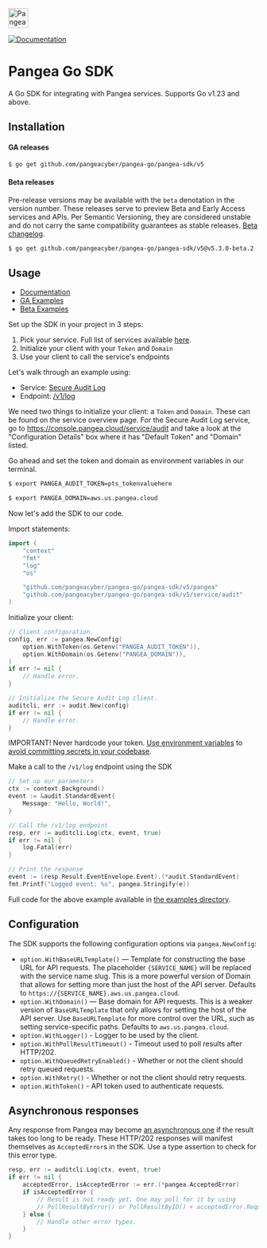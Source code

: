 <a href="https://pangea.cloud?utm_source=github&utm_medium=go-sdk" target="_blank" rel="noopener noreferrer">
  <img src="https://pangea-marketing.s3.us-west-2.amazonaws.com/pangea-color.svg" alt="Pangea Logo" height="40" />
</a>

<br />

[![Documentation](https://img.shields.io/badge/documentation-pangea-blue?style=for-the-badge&labelColor=551B76)][Documentation]

# Pangea Go SDK

A Go SDK for integrating with Pangea services. Supports Go v1.23 and above.

## Installation

#### GA releases

```bash
$ go get github.com/pangeacyber/pangea-go/pangea-sdk/v5
```

<a name="beta-releases"></a>

#### Beta releases

Pre-release versions may be available with the `beta` denotation in the version
number. These releases serve to preview Beta and Early Access services and APIs.
Per Semantic Versioning, they are considered unstable and do not carry the same
compatibility guarantees as stable releases.
[Beta changelog](https://github.com/pangeacyber/pangea-go/blob/beta/CHANGELOG.md).

```bash
$ go get github.com/pangeacyber/pangea-go/pangea-sdk/v5@v5.3.0-beta.2
```

## Usage

- [Documentation][]
- [GA Examples][]
- [Beta Examples][]

Set up the SDK in your project in 3 steps:

1. Pick your service. Full list of services available [here](https://pangea.cloud).
2. Initialize your client with your `Token` and `Domain`
3. Use your client to call the service's endpoints

Let's walk through an example using:

- Service: [Secure Audit Log](https://pangea.cloud/services/secure-audit-log/)
- Endpoint: [/v1/log](https://pangea.cloud/docs/api/audit#/v1/log-post)

We need two things to initialize your client: a `Token` and `Domain`. These can
be found on the service overview page. For the Secure Audit Log service, go to
<https://console.pangea.cloud/service/audit> and take a look at the
"Configuration Details" box where it has "Default Token" and "Domain" listed.

Go ahead and set the token and domain as environment variables in our terminal.

```bash
$ export PANGEA_AUDIT_TOKEN=pts_tokenvaluehere
```

```bash
$ export PANGEA_DOMAIN=aws.us.pangea.cloud
```

Now let's add the SDK to our code.

Import statements:

```go
import (
	"context"
	"fmt"
	"log"
	"os"

	"github.com/pangeacyber/pangea-go/pangea-sdk/v5/pangea"
	"github.com/pangeacyber/pangea-go/pangea-sdk/v5/service/audit"
)
```

Initialize your client:

```go
// Client configuration.
config, err := pangea.NewConfig(
	option.WithToken(os.Getenv("PANGEA_AUDIT_TOKEN")),
	option.WithDomain(os.Getenv("PANGEA_DOMAIN")),
)
if err != nil {
	// Handle error.
}

// Initialize the Secure Audit Log client.
auditcli, err := audit.New(config)
if err != nil {
	// Handle error.
}
```

IMPORTANT! Never hardcode your token. [Use environment variables](https://gobyexample.com/environment-variables) to [avoid committing secrets in your codebase](https://www.thisdot.co/blog/a-guide-to-keeping-secrets-out-of-git-repositories/).

Make a call to the `/v1/log` endpoint using the SDK

```go
// Set up our parameters
ctx := context.Background()
event := &audit.StandardEvent{
	Message: "Hello, World!",
}

// Call the /v1/log endpoint
resp, err := auditcli.Log(ctx, event, true)
if err != nil {
	log.Fatal(err)
}

// Print the response
event := (resp.Result.EventEnvelope.Event).(*audit.StandardEvent)
fmt.Printf("Logged event: %s", pangea.Stringify(e))
```

Full code for the above example available in [the examples directory](https://github.com/pangeacyber/pangea-go/blob/main/examples/audit/log_standard_schema.go).

<a name="configuration"></a>

## Configuration

The SDK supports the following configuration options via `pangea.NewConfig`:

- `option.WithBaseURLTemplate()` — Template for constructing the base URL for
  API requests. The placeholder `{SERVICE_NAME}` will be replaced with the
  service name slug. This is a more powerful version of Domain that allows for
  setting more than just the host of the API server. Defaults to
  `https://{SERVICE_NAME}.aws.us.pangea.cloud`.
- `option.WithDomain()` — Base domain for API requests. This is a weaker version
  of `BaseURLTemplate` that only allows for setting the host of the API server.
  Use `BaseURLTemplate` for more control over the URL, such as setting
  service-specific paths. Defaults to `aws.us.pangea.cloud`.
- `option.WithLogger()` - Logger to be used by the client.
- `option.WithPollResultTimeout()` - Timeout used to poll results after
  HTTP/202.
- `option.WithQueuedRetryEnabled()` - Whether or not the client should retry
  queued requests.
- `option.WithRetry()` - Whether or not the client should retry requests.
- `option.WithToken()` - API token used to authenticate requests.

<a name="asynchronous-responses"></a>

## Asynchronous responses

Any response from Pangea may become [an asynchronous one][Asynchronous API Responses]
if the result takes too long to be ready. These HTTP/202 responses will manifest
themselves as `AcceptedError`s in the SDK. Use a type assertion to check for
this error type.

```go
resp, err := auditcli.Log(ctx, event, true)
if err != nil {
	acceptedError, isAcceptedError := err.(*pangea.AcceptedError)
	if isAcceptedError {
		// Result is not ready yet. One may poll for it by using
		// PollResultByError() or PollResultByID() + acceptedError.RequestID.
	} else {
		// Handle other error types.
	}
}
```

[Documentation]: https://pangea.cloud/docs/sdk/go/
[GA Examples]: https://github.com/pangeacyber/pangea-go/tree/main/examples
[Beta Examples]: https://github.com/pangeacyber/pangea-go/tree/beta/examples
[Pangea Console]: https://console.pangea.cloud/
[Secure Audit Log]: https://pangea.cloud/docs/audit
[Asynchronous API Responses]: https://pangea.cloud/docs/api/async
